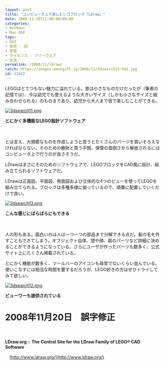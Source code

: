 ```yaml
---
layout: post
title: "コンピュータ上で楽しむレゴブロック「LDraw」"
date: 2008-11-20T21:00:00+09:00
categories:
- Windows
- Mac OSX
tags: 
- GUI
- 技術 - 3D
- 学習
- ライセンス - フリーウェア
- 生活
permalink: /2008/11/ldraw/
catch: https://images.moongift.jp/2008/11/3dsearch13-tm1.jpg
id: 11652
---
```

LEGOはとてつもない魅力に溢れている。昔は小さなものだけだったが（筆者の記憶では）、今は幼児でも使えるような大きいサイズ（しかも小さなサイズと組み合わせられる）のものまであり、幼児から大人まで皆で楽しむことができる。

  

[![3dsearch11.png](https://images.moongift.jp/2008/11/3dsearch11-tm1.jpg)](https://images.moongift.jp/2008/11/3dsearch111.png)  
  
**とにかく多機能なLEGO設計ソフトウェア**

  

　

  

とは言え、大規模なものを作成しようと思うとたくさんのパーツを買いそろえなければならない。そのための散財と買う手間、保管の面倒さから解放されるにはコンピュータ上で行うのが良さそうだ。

  

LDrawはまさにそのためのソフトウェアで、LEGOブロックをCAD風に設計、組み立てられるソフトウェアだ。

  
  
<!--more-->  

LDrawは正面図、平面図、側面図および立体的な4つのビューを使ってLEGOを組み立てられる。ブロックは多種多様に揃っているので、順番に配置していくだけで良い。

  

[![3dsearch13.png](https://images.moongift.jp/2008/11/3dsearch13-tm1.jpg)](https://images.moongift.jp/2008/11/3dsearch131.png)  
  
**こんな感じにばらばらにもできる**

  

　

  

人の形もある。面白いのは人は一つ一つの部品まで分解できる点だ。髪の毛を外すこともできてしまう。オブジェクト自体、頭や顔、肩のパーツなど詳細に決めることができるようになっている。さらにユーザが作ったパーツも数多く、公式サイト上にたくさん掲載されている。

  

とにかく機能が数多く、ツールバーのアイコンも尋常でないくらい並んでいる。使いこなすには相当な時間を要するだろうが、LEGO好きの方はぜひトライしてみて欲しい。

  

[![3dsearch12.png](https://images.moongift.jp/2008/11/3dsearch12-tm.jpg)](https://images.moongift.jp/2008/11/3dsearch12.png)  
  
**ビューワーも提供されている**

  

# 2008年11月20日　誤字修正

  

　

  

**LDraw.org :: The Central Site for the LDraw Family of LEGO® CAD Software**  
  
　[http://www.ldraw.org/](http://www.ldraw.org/)

  
